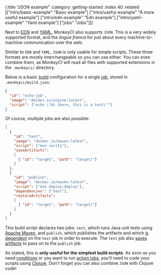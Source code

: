 {:title "JSON example"
 :category :getting-started
 :index 40
 :related [["intro/basic-example" "Basic example"]
           ["intro/useful-example" "A more useful example"]
           ["intro/edn-example" "Edn example"]
           ["intro/yaml-example" "Yaml example"]
	   ["jobs" "Jobs"]]}

Next to [EDN](intro/edn-example) and [YAML](intro/yaml-example), *MonkeyCI* also
supports `JSON`.  This is a very widely supported format, and the *lingua franca*
for just about every machine-to-machine communication over the web.

Similar to `EDN` and `YAML`, `JSON` is only usable for simple scripts.  These three
formats are mostly interchangeable so you can use either.  You can even combine them, as
*MonkeyCI* will read all files with supported extensions in the `.monkeyci/` directory.

Below is a basic [build](/builds) configuration for a single [job](/jobs), stored in
`.monkeyci/build.json`:

```json
{
  "id": "echo-job",
  "image": "docker.io/alpine:latest",
  "script": ["echo \"Hi there, this is a test\""]
}
```

Of course, multiple jobs are also possible:

```json
[
  {
    "id": "test",
    "image": "docker.io/maven:latest",
    "script": ["mvn verify"],
    "saveArtifacts":
    [
      { "id": "target", "path": "target/"}
    ]
  },
  {
    "id": "publish",
    "image": "docker.io/maven:latest",
    "script": ["mvn deploy:deploy"],
    "dependencies": ["test"],
    "restoreArtifacts":
    [
      { "id": "target", "path": "target/"}
    ]
  }
]
```
This build script declares two jobs: `test`, which runs Java unit tests using
[Apache Maven](https://maven.apache.org), and `publish`, which publishes the
artifacts and which [is dependent](builds) on the `test` job in order to execute.
The `test` job also [saves artifacts](artifacts) to pass on to the `publish` job.

As stated, this is **only useful for the simplest build scripts**.  As soon as you need
[conditions](conditions) or you want to run [action jobs](jobs), you'll need to
code your scripts using [Clojure](why-clojure).  Don't forget you can also combine
`JSON` with Clojure code!